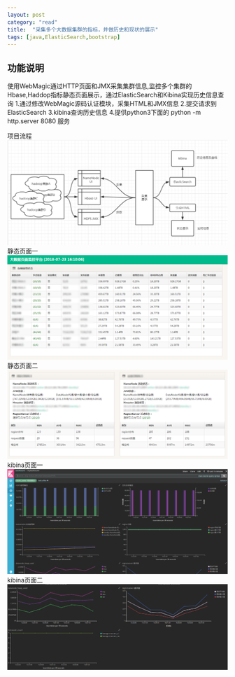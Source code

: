 ```yaml
---
layout: post
category: "read"
title:  "采集多个大数据集群的指标，并做历史和现状的展示"
tags: [java,ElasticSearch,bootstrap]
---
```


## 功能说明

使用WebMagic通过HTTP页面和JMX采集集群信息,监控多个集群的Hbase,Haddop指标静态页面展示，通过ElasticSearch和Kibina实现历史信息查询
1.通过修改WebMagic源码认证模块，采集HTML和JMX信息
2.提交请求到ElasticSearch 
3.kibina查询历史信息
4.提供python3下面的 python -m http.server 8080 服务
    
项目流程
![flows ](../img/monitor/flow.png)
静态页面一
![html1 ](../img/monitor/html1.png)
静态页面二
![html2 ](../img/monitor/html2.png)
kibina页面一
![kibina1 ](../img/monitor/kibina1.png)
kibina页面二
![kibina2 ](../img/monitor/kibina2.png)
